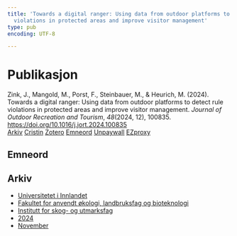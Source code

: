 ```yaml
---
title: 'Towards a digital ranger: Using data from outdoor platforms to detect rule
  violations in protected areas and improve visitor management'
type: pub
encoding: UTF-8

---
```

<h1>Publikasjon</h1>
<article id="csl-bib-container-DLEQZNR3" class="csl-bib-container">
  <div class="csl-bib-body"> <div class="csl-entry">Zink, J., Mangold, M., Porst, F., Steinbauer, M., &#38; Heurich, M. (2024). Towards a digital ranger: Using data from outdoor platforms to detect rule violations in protected areas and improve visitor management. <i>Journal of Outdoor Recreation and Tourism</i>, <i>48</i>(2024, 12), 100835. <a href="https://doi.org/10.1016/j.jort.2024.100835">https://doi.org/10.1016/j.jort.2024.100835</a></div> </div>
  <div class="csl-bib-buttons">
    <a href="#taxonomy-article-DLEQZNR3" alt="archive" class="csl-bib-button">Arkiv</a>
    <a href="https://app.cristin.no/results/show.jsf?id=2318667" alt="Cristin" class="csl-bib-button">Cristin</a>
    <a href="http://zotero.org/groups/5881554/items/DLEQZNR3" alt="Zotero" class="csl-bib-button">Zotero</a>
    <a href="#keywords-article-DLEQZNR3" alt="keywords" class="csl-bib-button">Emneord</a>
    <a href="https://doi.org/10.1016/j.jort.2024.100835" alt="Unpaywall" class="csl-bib-button">Unpaywall</a>
    <a href="https://doi.org/10.1016/j.jort.2024.100835" alt="EZproxy" class="csl-bib-button">EZproxy</a>
  </div>
  <div id="csl-bib-meta-container-DLEQZNR3"></div>
</article>
<div id="csl-bib-meta-DLEQZNR3" class="csl-bib-meta">
  <article id="keywords-article-DLEQZNR3" class="keywords-article">
    <h1>Emneord</h1>
    
  </article>
  <article id="taxonomy-article-DLEQZNR3" class="taxonomy-article">
    <h1>Arkiv</h1>
    <ul>
      <li><a href="{{< params subfolder >}}nn/archive/?key=3DCRN523">Universitetet i Innlandet</a></li>
      <li><a href="{{< params subfolder >}}nn/archive/?key=T77LXH6D">Fakultet for anvendt økologi, landbruksfag og bioteknologi</a></li>
      <li><a href="{{< params subfolder >}}nn/archive/?key=7TRARPE3">Institutt for skog- og utmarksfag</a></li>
      <li><a href="{{< params subfolder >}}nn/archive/?key=A4XX8HDP">2024</a></li>
      <li><a href="{{< params subfolder >}}nn/archive/?key=95EJUHS3">November</a></li>
    </ul>
  </article>
</div>

